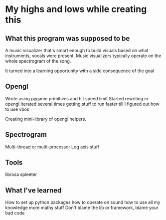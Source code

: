 My highs and lows while creating this
=====================================

What this program was supposed to be
------------------------------------

A music visualizer that's smart enough to build visuals based on what
instruments, vocals were present. Music visualizers typically operate on the
whole spectrogram of the song.

It turned into a learning opportunity with a side consequence of the goal

Opengl
------

Wrote using pygame primitives and hit speed limit
Started rewriting in opengl
Iterated several times getting stuff to run faster till I figured out how to use vbos

Creating mini-library of opengl helpers.


Spectrogram
-----------

Multi-thread or multi-processor
Log axis stuff

Tools
-----

librosa
spleeter


What I've learned
-----------------

How to set up python packages
how to operate on sound
how to use all my knowledge
more mathy stuff
Don't blame the lib or framework, blame your bad code



